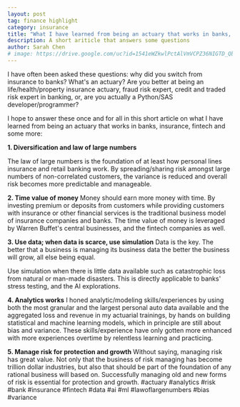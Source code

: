 ```yaml
---
layout: post
tag: finance highlight
category: insurance
title: "What I have learned from being an actuary that works in banks, insurance, fintech and some more"
description: A short ariticle that answers some questions
author: Sarah Chen
# image: https://drive.google.com/uc?id=1541eWZkwlPctAlVmVCPZ36NIGTD_QbEU
---
```

I have often been asked these questions: why did you switch from insurance to banks? What's an actuary? Are you better at being an life/health/property insurance actuary, fraud risk expert, credit and traded risk expert in banking, or, are you actually a Python/SAS developer/programmer? 

I hope to answer these once and for all in this short article on what I have learned from being an actuary that works in banks, insurance, fintech and some more:


**1. Diversification and law of large numbers**

The law of large numbers is the foundation of at least how personal lines insurance and retail banking work. By spreading/sharing risk amongst large numbers of non-correlated customers, the variance is reduced and overall risk becomes more predictable and manageable.

**2. Time value of money**
Money should earn more money with time. By investing premium or deposits from customers while providing customers with insurance or other financial services is the traditional business model of insurance companies and banks. The time value of money is leveraged by Warren Buffet's central businesses, and the fintech companies as well.

**3. Use data; when data is scarce, use simulation**
Data is the key. The better that a business is managing its business data the better the business will grow, all else being equal.

Use simulation when there is little data available such as catastrophic loss from natural or man-made disasters. This is directly applicable to banks' stress testing, and the AI explorations. 

**4. Analytics works**
I honed analytic/modeling skills/experiences by using both the most granular and the largest personal auto data available and the aggregated loss and revenue in my actuarial trainings, by hands on building statistical and machine learning models, which in principle are still about bias and variance. These skills/experience have only gotten more enhanced with more experiences overtime by relentless learning and practicing.

**5. Manage risk for protection and growth**
Without saying, managing risk has great value. Not only that the business of risk managing has become trillion dollar industries, but also that should be part of the foundation of any rational business will based on.  Successfully managing old and new forms of risk is essential for protection and growth. 
#actuary #analytics #risk #bank #insurance #fintech #data #ai #ml #lawoflargenumbers #bias #variance
